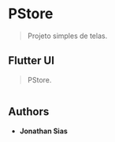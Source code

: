 # PStore
> Projeto simples de telas.

## Flutter UI
> PStore.

![]()

## Authors

* **Jonathan Sias** 
